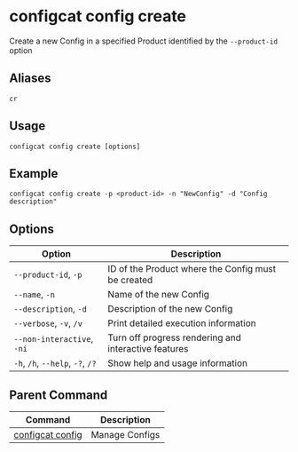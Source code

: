 # configcat config create
Create a new Config in a specified Product identified by the `--product-id` option
## Aliases
`cr`
## Usage
```
configcat config create [options]
```
## Example
```
configcat config create -p <product-id> -n "NewConfig" -d "Config description"
```
## Options
| Option | Description |
| ------ | ----------- |
| `--product-id`, `-p` | ID of the Product where the Config must be created |
| `--name`, `-n` | Name of the new Config |
| `--description`, `-d` | Description of the new Config |
| `--verbose`, `-v`, `/v` | Print detailed execution information |
| `--non-interactive`, `-ni` | Turn off progress rendering and interactive features |
| `-h`, `/h`, `--help`, `-?`, `/?` | Show help and usage information |
## Parent Command
| Command | Description |
| ------ | ----------- |
| [configcat config](configcat-config.md) | Manage Configs |
